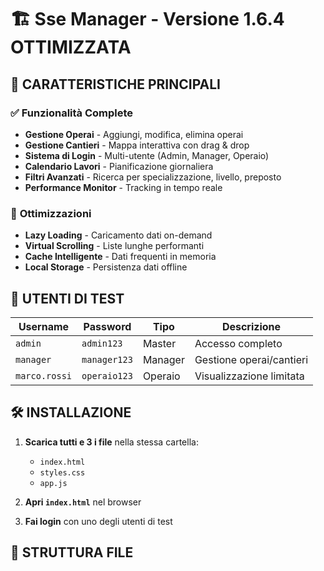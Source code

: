 # 🏗️ Sse Manager - Versione 1.6.4 OTTIMIZZATA

## 🚀 CARATTERISTICHE PRINCIPALI

### ✅ **Funzionalità Complete**
- **Gestione Operai** - Aggiungi, modifica, elimina operai
- **Gestione Cantieri** - Mappa interattiva con drag & drop
- **Sistema di Login** - Multi-utente (Admin, Manager, Operaio)
- **Calendario Lavori** - Pianificazione giornaliera
- **Filtri Avanzati** - Ricerca per specializzazione, livello, preposto
- **Performance Monitor** - Tracking in tempo reale

### 🎯 **Ottimizzazioni**
- **Lazy Loading** - Caricamento dati on-demand
- **Virtual Scrolling** - Liste lunghe performanti
- **Cache Intelligente** - Dati frequenti in memoria
- **Local Storage** - Persistenza dati offline

## 👥 **UTENTI DI TEST**

| Username | Password | Tipo | Descrizione |
|----------|----------|------|-------------|
| `admin` | `admin123` | Master | Accesso completo |
| `manager` | `manager123` | Manager | Gestione operai/cantieri |
| `marco.rossi` | `operaio123` | Operaio | Visualizzazione limitata |

## 🛠️ **INSTALLAZIONE**

1. **Scarica tutti e 3 i file** nella stessa cartella:
   - `index.html`
   - `styles.css` 
   - `app.js`

2. **Apri `index.html`** nel browser

3. **Fai login** con uno degli utenti di test

## 📁 **STRUTTURA FILE**

